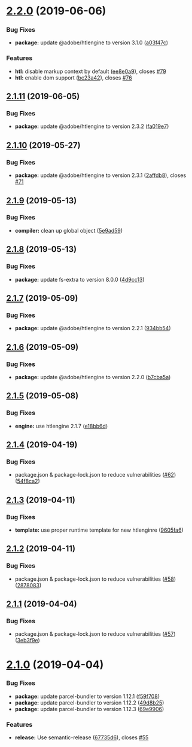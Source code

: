 # [2.2.0](https://github.com/adobe/parcel-plugin-htl/compare/v2.1.11...v2.2.0) (2019-06-06)


### Bug Fixes

* **package:** update @adobe/htlengine to version 3.1.0 ([a03f47c](https://github.com/adobe/parcel-plugin-htl/commit/a03f47c))


### Features

* **htl:** disable markup context by default ([ee8e0a9](https://github.com/adobe/parcel-plugin-htl/commit/ee8e0a9)), closes [#79](https://github.com/adobe/parcel-plugin-htl/issues/79)
* **htl:** enable dom support ([bc23a42](https://github.com/adobe/parcel-plugin-htl/commit/bc23a42)), closes [#76](https://github.com/adobe/parcel-plugin-htl/issues/76)

## [2.1.11](https://github.com/adobe/parcel-plugin-htl/compare/v2.1.10...v2.1.11) (2019-06-05)


### Bug Fixes

* **package:** update @adobe/htlengine to version 2.3.2 ([fa019e7](https://github.com/adobe/parcel-plugin-htl/commit/fa019e7))

## [2.1.10](https://github.com/adobe/parcel-plugin-htl/compare/v2.1.9...v2.1.10) (2019-05-27)


### Bug Fixes

* **package:** update @adobe/htlengine to version 2.3.1 ([2affdb8](https://github.com/adobe/parcel-plugin-htl/commit/2affdb8)), closes [#71](https://github.com/adobe/parcel-plugin-htl/issues/71)

## [2.1.9](https://github.com/adobe/parcel-plugin-htl/compare/v2.1.8...v2.1.9) (2019-05-13)


### Bug Fixes

* **compiler:** clean up global object ([5e9ad59](https://github.com/adobe/parcel-plugin-htl/commit/5e9ad59))

## [2.1.8](https://github.com/adobe/parcel-plugin-htl/compare/v2.1.7...v2.1.8) (2019-05-13)


### Bug Fixes

* **package:** update fs-extra to version 8.0.0 ([4d9cc13](https://github.com/adobe/parcel-plugin-htl/commit/4d9cc13))

## [2.1.7](https://github.com/adobe/parcel-plugin-htl/compare/v2.1.6...v2.1.7) (2019-05-09)


### Bug Fixes

* **package:** update @adobe/htlengine to version 2.2.1 ([934bb54](https://github.com/adobe/parcel-plugin-htl/commit/934bb54))

## [2.1.6](https://github.com/adobe/parcel-plugin-htl/compare/v2.1.5...v2.1.6) (2019-05-09)


### Bug Fixes

* **package:** update @adobe/htlengine to version 2.2.0 ([b7cba5a](https://github.com/adobe/parcel-plugin-htl/commit/b7cba5a))

## [2.1.5](https://github.com/adobe/parcel-plugin-htl/compare/v2.1.4...v2.1.5) (2019-05-08)


### Bug Fixes

* **engine:** use htlengine 2.1.7 ([e18bb6d](https://github.com/adobe/parcel-plugin-htl/commit/e18bb6d))

## [2.1.4](https://github.com/adobe/parcel-plugin-htl/compare/v2.1.3...v2.1.4) (2019-04-19)


### Bug Fixes

* package.json & package-lock.json to reduce vulnerabilities ([#62](https://github.com/adobe/parcel-plugin-htl/issues/62)) ([54f8ca2](https://github.com/adobe/parcel-plugin-htl/commit/54f8ca2))

## [2.1.3](https://github.com/adobe/parcel-plugin-htl/compare/v2.1.2...v2.1.3) (2019-04-11)


### Bug Fixes

* **template:** use proper runtime template for new htlenginre ([9605fa6](https://github.com/adobe/parcel-plugin-htl/commit/9605fa6))

## [2.1.2](https://github.com/adobe/parcel-plugin-htl/compare/v2.1.1...v2.1.2) (2019-04-11)


### Bug Fixes

* package.json & package-lock.json to reduce vulnerabilities ([#58](https://github.com/adobe/parcel-plugin-htl/issues/58)) ([2878083](https://github.com/adobe/parcel-plugin-htl/commit/2878083))

## [2.1.1](https://github.com/adobe/parcel-plugin-htl/compare/v2.1.0...v2.1.1) (2019-04-04)


### Bug Fixes

* package.json & package-lock.json to reduce vulnerabilities ([#57](https://github.com/adobe/parcel-plugin-htl/issues/57)) ([3eb3f9e](https://github.com/adobe/parcel-plugin-htl/commit/3eb3f9e))

# [2.1.0](https://github.com/adobe/parcel-plugin-htl/compare/v2.0.3...v2.1.0) (2019-04-04)


### Bug Fixes

* **package:** update parcel-bundler to version 1.12.1 ([f59f708](https://github.com/adobe/parcel-plugin-htl/commit/f59f708))
* **package:** update parcel-bundler to version 1.12.2 ([49d8b25](https://github.com/adobe/parcel-plugin-htl/commit/49d8b25))
* **package:** update parcel-bundler to version 1.12.3 ([69e9906](https://github.com/adobe/parcel-plugin-htl/commit/69e9906))


### Features

* **release:** Use semantic-release ([67735d6](https://github.com/adobe/parcel-plugin-htl/commit/67735d6)), closes [#55](https://github.com/adobe/parcel-plugin-htl/issues/55)
